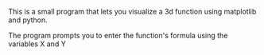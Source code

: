 This is a small program that lets you visualize a 3d function using matplotlib and python.

The program prompts you to enter the function's formula using the variables X and Y
